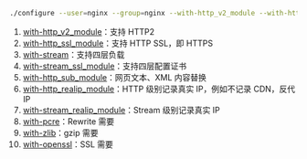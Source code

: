 ```bash
./configure --user=nginx --group=nginx --with-http_v2_module --with-http_ssl_module --with-stream --with-stream_ssl_module --with-http_sub_module --with-http_realip_module --with-stream_realip_module --with-pcre=<PATH> --with-zlib=<PATH> --with-openssl=<PATH>
```

1. [with-http_v2_module](http://nginx.org/cn/docs/http/ngx_http_v2_module.html)：支持 HTTP2
2. [with-http_ssl_module](http://nginx.org/cn/docs/http/ngx_http_ssl_module.html)：支持 HTTP SSL，即 HTTPS
3. [with-stream](http://nginx.org/en/docs/stream/ngx_stream_core_module.html)：支持四层负载
4. [with-stream_ssl_module](http://nginx.org/cn/docs/stream/ngx_stream_ssl_module.html)：支持四层配置证书
5. [with-http_sub_module](http://nginx.org/en/docs/http/ngx_http_sub_module.html)：网页文本、XML 内容替换
6. [with-http_realip_module](http://nginx.org/en/docs/http/ngx_http_realip_module.html)：HTTP 级别记录真实 IP，例如不记录 CDN，反代 IP
7. [with-stream_realip_module](http://nginx.org/en/docs/stream/ngx_stream_realip_module.html)：Stream 级别记录真实 IP
8. [with-pcre](https://www.pcre.org/)：Rewrite 需要
9. [with-zlib](https://zlib.net/)：gzip 需要
10. [with-openssl](https://www.openssl.org/)：SSL 需要

